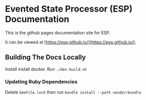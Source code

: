 # Evented State Processor (ESP) Documentation

This is the github pages documentation site for ESP. 

It can be viewed at [https://esp.github.io/](https://esp.github.io/).


## Building The Docs Locally

Install install docker. 
Run `./dev-build.sh`

### Updating Ruby Dependencies 

Delete `Gemfile.lock` then run `bundle install --path vendor/bundle` 